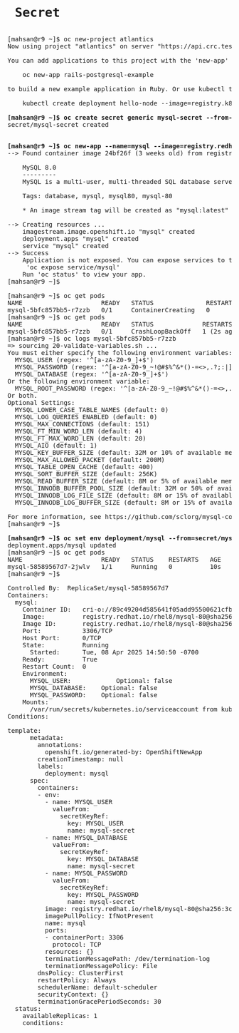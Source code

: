 <pre>
<h1> Secret </h1>
[mahsan@r9 ~]$ oc new-project atlantics
Now using project "atlantics" on server "https://api.crc.testing:6443".

You can add applications to this project with the 'new-app' command. For example, try:

    oc new-app rails-postgresql-example

to build a new example application in Ruby. Or use kubectl to deploy a simple Kubernetes application:

    kubectl create deployment hello-node --image=registry.k8s.io/e2e-test-images/agnhost:2.43 -- /agnhost serve-hostname

<b>[mahsan@r9 ~]$ oc create secret generic mysql-secret --from-literal=MYSQL_DATABASE=ex280 --from-literal=MYSQL_USER=ex280 --from-literal=MYSQL_PASSWORD=ex280 </b>
secret/mysql-secret created


<b>[mahsan@r9 ~]$ oc new-app --name=mysql --image=registry.redhat.io/rhel8/mysql-80:latest </b>
--> Found container image 24bf26f (3 weeks old) from registry.redhat.io for "registry.redhat.io/rhel8/mysql-80:latest"

    MySQL 8.0
    ---------
    MySQL is a multi-user, multi-threaded SQL database server. The container image provides a containerized packaging of the MySQL mysqld daemon and client application. The mysqld server daemon accepts connections from clients and provides access to content from MySQL databases on behalf of the clients.

    Tags: database, mysql, mysql80, mysql-80

    * An image stream tag will be created as "mysql:latest" that will track this image

--> Creating resources ...
    imagestream.image.openshift.io "mysql" created
    deployment.apps "mysql" created
    service "mysql" created
--> Success
    Application is not exposed. You can expose services to the outside world by executing one or more of the commands below:
     'oc expose service/mysql'
    Run 'oc status' to view your app.
[mahsan@r9 ~]$

[mahsan@r9 ~]$ oc get pods
NAME                     READY   STATUS              RESTARTS   AGE
mysql-5bfc857bb5-r7zzb   0/1     ContainerCreating   0          38s
[mahsan@r9 ~]$ oc get pods
NAME                     READY   STATUS             RESTARTS     AGE
mysql-5bfc857bb5-r7zzb   0/1     CrashLoopBackOff   1 (2s ago)   42s
[mahsan@r9 ~]$ oc logs mysql-5bfc857bb5-r7zzb
=> sourcing 20-validate-variables.sh ...
You must either specify the following environment variables:
  MYSQL_USER (regex: '^[a-zA-Z0-9_]+$')
  MYSQL_PASSWORD (regex: '^[a-zA-Z0-9_~!@#$%^&*()-=<>,.?;:|]+$')
  MYSQL_DATABASE (regex: '^[a-zA-Z0-9_]+$')
Or the following environment variable:
  MYSQL_ROOT_PASSWORD (regex: '^[a-zA-Z0-9_~!@#$%^&*()-=<>,.?;:|]+$')
Or both.
Optional Settings:
  MYSQL_LOWER_CASE_TABLE_NAMES (default: 0)
  MYSQL_LOG_QUERIES_ENABLED (default: 0)
  MYSQL_MAX_CONNECTIONS (default: 151)
  MYSQL_FT_MIN_WORD_LEN (default: 4)
  MYSQL_FT_MAX_WORD_LEN (default: 20)
  MYSQL_AIO (default: 1)
  MYSQL_KEY_BUFFER_SIZE (default: 32M or 10% of available memory)
  MYSQL_MAX_ALLOWED_PACKET (default: 200M)
  MYSQL_TABLE_OPEN_CACHE (default: 400)
  MYSQL_SORT_BUFFER_SIZE (default: 256K)
  MYSQL_READ_BUFFER_SIZE (default: 8M or 5% of available memory)
  MYSQL_INNODB_BUFFER_POOL_SIZE (default: 32M or 50% of available memory)
  MYSQL_INNODB_LOG_FILE_SIZE (default: 8M or 15% of available memory)
  MYSQL_INNODB_LOG_BUFFER_SIZE (default: 8M or 15% of available memory)

For more information, see https://github.com/sclorg/mysql-container
[mahsan@r9 ~]$

<b>[mahsan@r9 ~]$ oc set env deployment/mysql --from=secret/mysql-secret </b>
deployment.apps/mysql updated
[mahsan@r9 ~]$ oc get pods
NAME                     READY   STATUS    RESTARTS   AGE
mysql-58589567d7-2jwlv   1/1     Running   0          10s
[mahsan@r9 ~]$

Controlled By:  ReplicaSet/mysql-58589567d7
Containers:
  mysql:
    Container ID:   cri-o://89c49204d585641f05add95500621cfbac39d4cb2bb5dc9aaa46735cef29e342
    Image:          registry.redhat.io/rhel8/mysql-80@sha256:3c7b2ea314bee059fa306c486fdc38b17811ef4e9fb0afea860e20ea13cdb03e
    Image ID:       registry.redhat.io/rhel8/mysql-80@sha256:3c7b2ea314bee059fa306c486fdc38b17811ef4e9fb0afea860e20ea13cdb03e
    Port:           3306/TCP
    Host Port:      0/TCP
    State:          Running
      Started:      Tue, 08 Apr 2025 14:50:50 -0700
    Ready:          True
    Restart Count:  0
    Environment:
      MYSQL_USER:      <set to the key 'MYSQL_USER' in secret 'mysql-secret'>      Optional: false
      MYSQL_DATABASE:  <set to the key 'MYSQL_DATABASE' in secret 'mysql-secret'>  Optional: false
      MYSQL_PASSWORD:  <set to the key 'MYSQL_PASSWORD' in secret 'mysql-secret'>  Optional: false
    Mounts:
      /var/run/secrets/kubernetes.io/serviceaccount from kube-api-access-xqvmm (ro)
Conditions:

template:
      metadata:
        annotations:
          openshift.io/generated-by: OpenShiftNewApp
        creationTimestamp: null
        labels:
          deployment: mysql
      spec:
        containers:
        - env:
          - name: MYSQL_USER
            valueFrom:
              secretKeyRef:
                key: MYSQL_USER
                name: mysql-secret
          - name: MYSQL_DATABASE
            valueFrom:
              secretKeyRef:
                key: MYSQL_DATABASE
                name: mysql-secret
          - name: MYSQL_PASSWORD
            valueFrom:
              secretKeyRef:
                key: MYSQL_PASSWORD
                name: mysql-secret
          image: registry.redhat.io/rhel8/mysql-80@sha256:3c7b2ea314bee059fa306c486fdc38b17811ef4e9fb0afea860e20ea13cdb03e
          imagePullPolicy: IfNotPresent
          name: mysql
          ports:
          - containerPort: 3306
            protocol: TCP
          resources: {}
          terminationMessagePath: /dev/termination-log
          terminationMessagePolicy: File
        dnsPolicy: ClusterFirst
        restartPolicy: Always
        schedulerName: default-scheduler
        securityContext: {}
        terminationGracePeriodSeconds: 30
  status:
    availableReplicas: 1
    conditions:


</pre>
